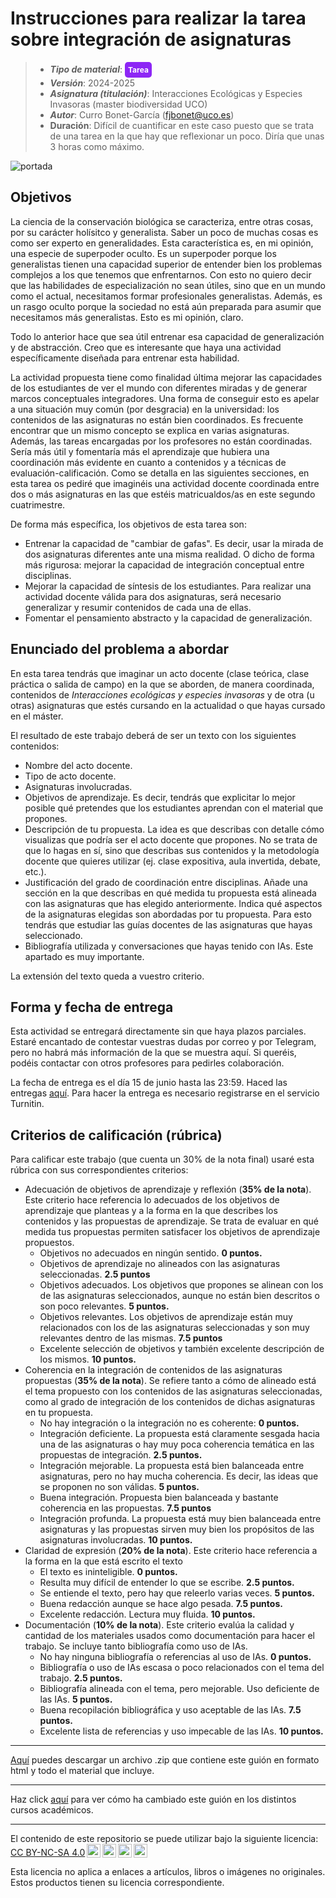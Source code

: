 #  Instrucciones para realizar la tarea sobre integración de asignaturas

> + **_Tipo de material_**: <span style="display: inline-block; font-size: 12px; color: white; background-color: #8D26F5; border-radius: 5px; padding: 5px; font-weight: bold;"> Tarea</span>
> + **_Versión_**: 2024-2025
> + **_Asignatura (titulación)_**: Interacciones Ecológicas y Especies Invasoras (master biodiversidad UCO)
> + **_Autor_**: Curro Bonet-García (fjbonet@uco.es)
> + **Duración**: Difícil de cuantificar en este caso puesto que se trata de una tarea en la que hay que reflexionar un poco. Diría que unas 3 horas como máximo.

![portada](https://raw.githubusercontent.com/aprendiendo-cosas/T_ensayo_integra_asignaturas_masterbio_UCO/refs/tags/2024-2025/imagenes/portada.png)

## Objetivos 

La ciencia de la conservación biológica se caracteriza, entre otras cosas, por su carácter holísitco y generalista. Saber un poco de muchas cosas es como ser experto en generalidades. Esta característica es, en mi opinión, una especie de superpoder oculto. Es un superpoder porque los generalistas tienen una capacidad superior de entender bien los problemas complejos a los que tenemos que enfrentarnos. Con esto no quiero decir que las habilidades de especialización no sean útiles, sino que en un mundo como el actual, necesitamos formar profesionales generalistas. Además, es un rasgo oculto porque la sociedad no está aún preparada para asumir que necesitamos más generalistas. Esto es mi opinión, claro. 

Todo lo anterior hace que sea útil entrenar esa capacidad de generalización y de abstracción. Creo que es interesante que haya una actividad específicamente diseñada para entrenar esta habilidad.

La actividad propuesta tiene como finalidad última mejorar las capacidades de los estudiantes de ver el mundo con diferentes miradas y de generar marcos conceptuales integradores. Una forma de conseguir esto es apelar a una situación muy común (por desgracia) en la universidad: los contenidos de las asignaturas no están bien coordinados. Es frecuente encontrar que un mismo concepto se explica en varias asignaturas. Además, las tareas encargadas por los profesores no están coordinadas. Sería más útil y fomentaría más el aprendizaje que hubiera una coordinación más evidente en cuanto a contenidos y a técnicas de evaluación-calificación. Como se detalla en las siguientes secciones, en esta tarea os pediré que imaginéis una actividad docente coordinada entre dos o más asignaturas en las que estéis matricualdos/as en este segundo cuatrimestre.

De forma más específica, los objetivos de esta tarea son:
+ Entrenar la capacidad de "cambiar de gafas". Es decir, usar la mirada de dos asignaturas diferentes ante una misma realidad. O dicho de forma más rigurosa: mejorar la capacidad de integración conceptual entre disciplinas.
+ Mejorar la capacidad de síntesis de los estudiantes. Para realizar una actividad docente válida para dos asignaturas, será necesario generalizar y resumir contenidos de cada una de ellas.
+ Fomentar el pensamiento abstracto y la capacidad de generalización.



## Enunciado del problema a abordar

En esta tarea tendrás que imaginar un acto docente (clase teórica, clase práctica o salida de campo) en la que se aborden, de manera coordinada, contenidos de *Interacciones ecológicas y especies invasoras* y de otra (u otras) asignaturas que estés cursando en la actualidad o que hayas cursado en el máster. 

El resultado de este trabajo deberá de ser un texto con los siguientes contenidos:
+ Nombre del acto docente.
+ Tipo de acto docente.
+ Asignaturas involucradas.
+ Objetivos de aprendizaje. Es decir, tendrás que explicitar lo mejor posible qué pretendes que los estudiantes aprendan con el material que propones. 
+ Descripción de tu propuesta. La idea es que describas con detalle cómo visualizas que podría ser el acto docente que propones. No se trata de que lo hagas en sí, sino que describas sus contenidos y la metodología docente que quieres utilizar (ej. clase expositiva, aula invertida, debate, etc.).
+ Justificación del grado de coordinación entre disciplinas. Añade una sección en la que describas en qué medida tu propuesta está alineada con las asignaturas que has elegido anteriormente. Indica qué aspectos de la asignaturas elegidas son abordadas por tu propuesta. Para esto tendrás que estudiar las guías docentes de las asignaturas que hayas seleccionado. 
+ Bibliografía utilizada y conversaciones que hayas tenido con IAs. Este apartado es muy importante.

La extensión del texto queda a vuestro criterio.



## Forma y fecha de entrega 

Esta actividad se entregará directamente sin que haya plazos parciales. Estaré encantado de contestar vuestras dudas por correo y por Telegram, pero no habrá más información de la que se muestra aquí. Si queréis, podéis contactar con otros profesores para pedirles colaboración.

La fecha de entrega es el día 15 de junio hasta las 23:59. Haced las entregas [aquí](https://www.turnitin.com/t_submit.asp?aid=168499185&lang=en_us). Para hacer la entrega es necesario registrarse en el servicio Turnitin.



## Criterios de calificación (rúbrica)

Para calificar este trabajo (que cuenta un 30% de la nota final) usaré esta rúbrica con sus correspondientes criterios:
+ Adecuación de objetivos de aprendizaje y reflexión (**35% de la nota**). Este criterio hace referencia lo adecuados de los objetivos de aprendizaje que planteas y a la forma en la que describes los contenidos y las propuestas de aprendizaje. Se trata de evaluar en qué medida tus propuestas permiten satisfacer los objetivos de aprendizaje propuestos. 
  + Objetivos no adecuados en ningún sentido. **0 puntos.**
  + Objetivos de aprendizaje no alineados con las asignaturas seleccionadas. **2.5 puntos**
  + Objetivos adecuados. Los objetivos que propones se alinean con los de las asignaturas seleccionados, aunque no están bien descritos o son poco relevantes. **5 puntos.**
  + Objetivos relevantes. Los objetivos de aprendizaje están muy relacionados con los de las asignaturas seleccionadas y son muy relevantes dentro de las mismas. **7.5 puntos**
  + Excelente selección de objetivos y también excelente descripción de los mismos. **10 puntos.**
+ Coherencia en la integración de contenidos de las asignaturas propuestas (**35% de la nota**). Se refiere tanto a cómo de alineado está el tema propuesto con los contenidos de las asignaturas seleccionadas, como al grado de integración de los contenidos de dichas asignaturas en tu propuesta.
  + No hay integración o la integración no es coherente: **0 puntos.**
  + Integración deficiente. La propuesta está claramente sesgada hacia una de las asignaturas o hay muy poca coherencia temática en las propuestas de integración. **2.5 puntos.**
  + Integración mejorable. La propuesta está bien balanceada entre asignaturas, pero no hay mucha coherencia. Es decir, las ideas que se proponen no son válidas. **5 puntos.**
  + Buena integración. Propuesta bien balanceada y bastante coherencia en las propuestas. **7.5 puntos**
  + Integración profunda. La propuesta está muy bien balanceada entre asignaturas y las propuestas sirven muy bien los propósitos de las asignaturas involucradas. **10 puntos.**
+ Claridad de expresión (**20% de la nota**). Este criterio hace referencia a la forma en la que está escrito el texto 
  + El texto es ininteligible. **0 puntos.**
  + Resulta muy difícil de entender lo que se escribe. **2.5 puntos.**
  + Se entiende el texto, pero hay que releerlo varias veces. **5 puntos.**
  + Buena redacción aunque se hace algo pesada. **7.5 puntos.**
  + Excelente redacción. Lectura muy fluida. **10 puntos.**
+ Documentación (**10% de la nota**). Este criterio evalúa la calidad y cantidad de los materiales usados como documentación para hacer el trabajo. Se incluye tanto bibliografía como uso de IAs.
  + No hay ninguna bibliografía o referencias al uso de IAs. **0 puntos.**
  + Bibliografía o uso de IAs escasa o poco relacionados con el tema del trabajo. **2.5 puntos.**
  + Bibliografía alineada con el tema, pero mejorable. Uso deficiente de las IAs. **5 puntos.**
  + Buena recopilación bibliográfica y uso aceptable de las IAs. **7.5 puntos.**
  + Excelente lista de referencias y uso impecable de las IAs. **10 puntos.**








****

[Aquí](https://github.com/aprendiendo-cosas/T_ensayo_integra_asignaturas_masterbio_UCO/archive/refs/tags/2024-2025.zip) puedes descargar un archivo .zip que contiene este guión en formato html y todo el material que incluye.

****
Haz click [aquí](https://github.com/aprendiendo-cosas/T_ensayo_integra_asignaturas_masterbio_UCO/releases) para ver cómo ha cambiado este guión en los distintos cursos académicos.

****
 <p xmlns:cc="http://creativecommons.org/ns#" >El contenido de este repositorio se puede utilizar bajo la siguiente licencia:  <a  href="https://creativecommons.org/licenses/by-nc-sa/4.0/?ref=chooser-v1"  target="_blank" rel="license noopener noreferrer"  style="display:inline-block;">CC BY-NC-SA 4.0<img  style="height:22px!important;margin-left:3px;vertical-align:text-bottom;"   src="https://mirrors.creativecommons.org/presskit/icons/cc.svg?ref=chooser-v1"  alt=""><img  style="height:22px!important;margin-left:3px;vertical-align:text-bottom;"   src="https://mirrors.creativecommons.org/presskit/icons/by.svg?ref=chooser-v1"  alt=""><img  style="height:22px!important;margin-left:3px;vertical-align:text-bottom;"   src="https://mirrors.creativecommons.org/presskit/icons/nc.svg?ref=chooser-v1"  alt=""><img  style="height:22px!important;margin-left:3px;vertical-align:text-bottom;"   src="https://mirrors.creativecommons.org/presskit/icons/sa.svg?ref=chooser-v1"  alt=""></a></p> 

<p>Esta licencia no aplica a enlaces a artículos, libros o imágenes no originales. Estos productos tienen su licencia correspondiente.</p>

